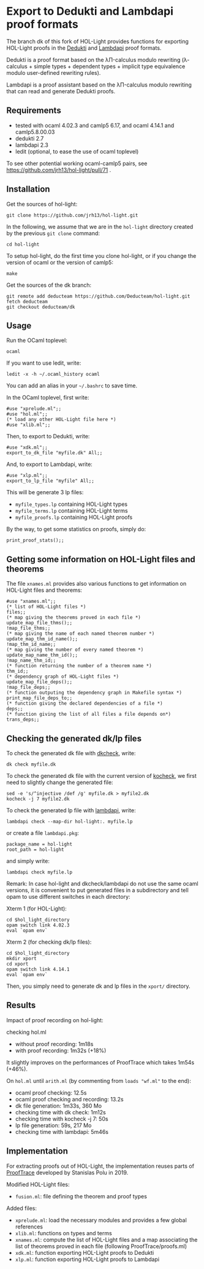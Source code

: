Export to Dedukti and Lambdapi proof formats
============================================

The branch dk of this fork of HOL-Light provides functions for
exporting HOL-Light proofs in the
[Dedukti](https://github.com/Deducteam/Dedukti/) and
[Lambdapi](https://github.com/Deducteam/lambdapi) proof formats.

Dedukti is a proof format based on the λΠ-calculus modulo rewriting
(λ-calculus + simple types + dependent types + implicit type
equivalence modulo user-defined rewriting rules).

Lambdapi is a proof assistant based on the λΠ-calculus modulo
rewriting that can read and generate Dedukti proofs.

Requirements
------------

- tested with ocaml 4.02.3 and camlp5 6.17, and ocaml 4.14.1 and camlp5.8.00.03
- dedukti 2.7
- lambdapi 2.3
- ledit (optional, to ease the use of ocaml toplevel)

To see other potential working ocaml-camlp5 pairs, see https://github.com/jrh13/hol-light/pull/71 .

Installation
------------

Get the sources of hol-light:
```
git clone https://github.com/jrh13/hol-light.git
```

In the following, we assume that we are in the `hol-light` directory
created by the previous `git clone` command:
```
cd hol-light
```

To setup hol-light, do the first time you clone hol-light, or if you
change the version of ocaml or the version of camlp5:

```
make
```

Get the sources of the dk branch:
```
git remote add deducteam https://github.com/Deducteam/hol-light.git
fetch deducteam
git checkout deducteam/dk
```

Usage
-----

Run the OCaml toplevel:
```
ocaml
```

If you want to use ledit, write:
```
ledit -x -h ~/.ocaml_history ocaml
```

You can add an alias in your `~/.bashrc` to save time.

In the OCaml toplevel, first write:
```
#use "xprelude.ml";;
#use "hol.ml";;
(* load any other HOL-Light file here *)
#use "xlib.ml";;
```

Then, to export to Dedukti, write:
```
#use "xdk.ml";;
export_to_dk_file "myfile.dk" All;;
```

And, to export to Lambdapi, write:
```
#use "xlp.ml";;
export_to_lp_file "myfile" All;;
```

This will be generate 3 lp files:
- `myfile_types.lp` containing HOL-Light types
- `myfile_terms.lp` containing HOL-Light terms
- `myfile_proofs.lp` containing HOL-Light proofs

By the way, to get some statistics on proofs, simply do:
```
print_proof_stats();;
```

Getting some information on HOL-Light files and theorems
--------------------------------------------------------

The file `xnames.ml` provides also various functions to get information on HOL-Light files and theorems:
```
#use "xnames.ml";;
(* list of HOL-Light files *)
files;;
(* map giving the theorems proved in each file *)
update_map_file_thms();;
!map_file_thms;;
(* map giving the name of each named theorem number *)
update_map_thm_id_name();;
!map_thm_id_name;;
(* map giving the number of every named theorem *)
update_map_name_thm_id();;
!map_name_thm_id;;
(* function returning the number of a theorem name *)
thm_id;;
(* dependency graph of HOL-Light files *)
update_map_file_deps();;
!map_file_deps;;
(* function outputing the dependency graph in Makefile syntax *)
print_map_file_deps_to;;
(* function giving the declared dependencies of a file *)
deps;;
(* function giving the list of all files a file depends on*)
trans_deps;;
```

Checking the generated dk/lp files
----------------------------------

To check the generated dk file with [dkcheck](https://github.com/Deducteam/Dedukti/), write:
```
dk check myfile.dk
```

To check the generated dk file with the current version of
[kocheck](https://github.com/01mf02/kontroli-rs), we first need to
slightly change the generated file:

```
sed -e 's/^injective /def /g' myfile.dk > myfile2.dk
kocheck -j 7 myfile2.dk
```

To check the generated lp file with [lambdapi](https://github.com/Deducteam/lambdapi), write:
```
lambdapi check --map-dir hol-light:. myfile.lp
```

or create a file `lambdapi.pkg`:
```
package_name = hol-light
root_path = hol-light
```

and simply write:

```
lambdapi check myfile.lp
```

Remark: In case hol-light and dkcheck/lambdapi do not use the same ocaml
versions, it is convenient to put generated files in a subdirectory
and tell opam to use different switches in each directory:

Xterm 1 (for HOL-Light):
```
cd $hol_light_directory
opam switch link 4.02.3
eval `opam env`
```

Xterm 2 (for checking dk/lp files):
```
cd $hol_light_directory
mkdir xport
cd xport
opam switch link 4.14.1
eval `opam env`
```

Then, you simply need to generate dk and lp files in the `xport/` directory.

Results
-------

Impact of proof recording on hol-light:

checking hol.ml
- without proof recording: 1m18s
-    with proof recording: 1m32s (+18%)

It slightly improves on the performances of ProofTrace which takes
1m54s (+46%).

On `hol.ml` until `arith.ml` (by commenting from `loads "wf.ml"` to the end):
- ocaml proof checking: 12.5s
- ocaml proof checking and recording: 13.2s
- dk file generation: 1m33s, 360 Mo
- checking time with dk check: 1m12s
- checking time with kocheck -j 7: 50s
- lp file generation: 59s, 217 Mo
- checking time with lambdapi: 5m46s

Implementation
--------------

For extracting proofs out of HOL-Light, the implementation reuses
parts of
[ProofTrace](https://github.com/fblanqui/hol-light/tree/master/ProofTrace)
developed by Stanislas Polu in 2019.

Modified HOL-Light files:
- `fusion.ml`: file defining the theorem and proof types

Added files:
- `xprelude.ml`: load the necessary modules and provides a few global references
- `xlib.ml`: functions on types and terms
- `xnames.ml`: compute the list of HOL-Light files and a map associating the list of theorems proved in each file (following ProofTrace/proofs.ml)
- `xdk.ml`: function exporting HOL-Light proofs to Dedukti
- `xlp.ml`: function exporting HOL-Light proofs to Lambdapi

